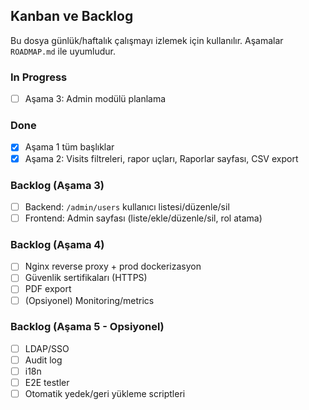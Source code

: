## Kanban ve Backlog

Bu dosya günlük/haftalık çalışmayı izlemek için kullanılır. Aşamalar `ROADMAP.md` ile uyumludur.

### In Progress
- [ ] Aşama 3: Admin modülü planlama

### Done
- [x] Aşama 1 tüm başlıklar
- [x] Aşama 2: Visits filtreleri, rapor uçları, Raporlar sayfası, CSV export

### Backlog (Aşama 3)
- [ ] Backend: `/admin/users` kullanıcı listesi/düzenle/sil
- [ ] Frontend: Admin sayfası (liste/ekle/düzenle/sil, rol atama)

### Backlog (Aşama 4)
- [ ] Nginx reverse proxy + prod dockerizasyon
- [ ] Güvenlik sertifikaları (HTTPS)
- [ ] PDF export
- [ ] (Opsiyonel) Monitoring/metrics

### Backlog (Aşama 5 - Opsiyonel)
- [ ] LDAP/SSO
- [ ] Audit log
- [ ] i18n
- [ ] E2E testler
- [ ] Otomatik yedek/geri yükleme scriptleri
